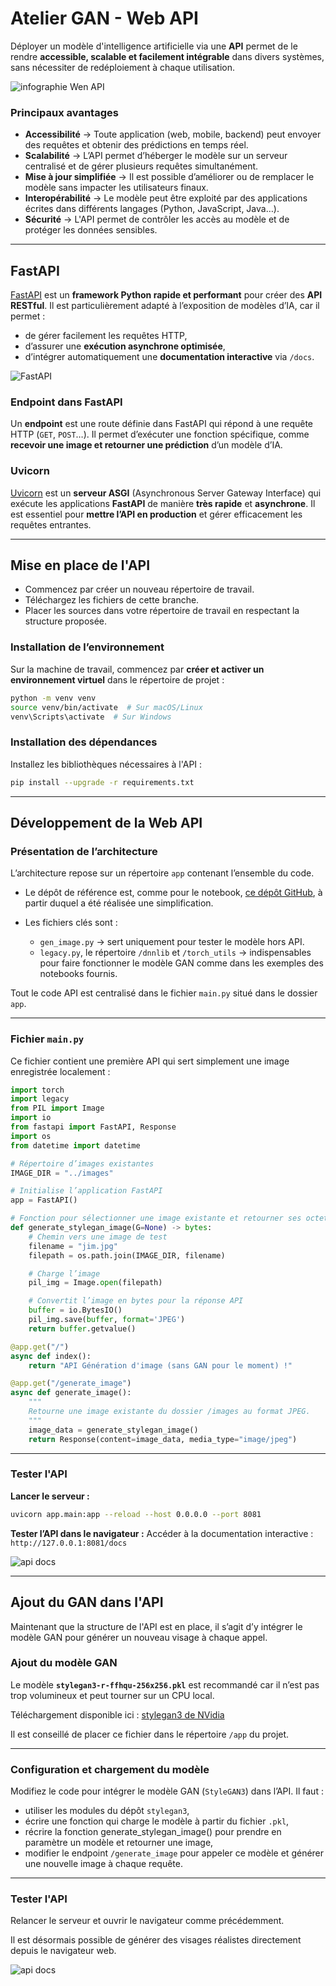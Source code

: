 # Atelier GAN - Web API

Déployer un modèle d'intelligence artificielle via une **API** permet de le rendre **accessible, scalable et facilement intégrable** dans divers systèmes, sans nécessiter de redéploiement à chaque utilisation.

![infographie Wen API](ressources/api_infographie.png)

### Principaux avantages

* **Accessibilité** → Toute application (web, mobile, backend) peut envoyer des requêtes et obtenir des prédictions en temps réel.
* **Scalabilité** → L’API permet d’héberger le modèle sur un serveur centralisé et de gérer plusieurs requêtes simultanément.
* **Mise à jour simplifiée** → Il est possible d’améliorer ou de remplacer le modèle sans impacter les utilisateurs finaux.
* **Interopérabilité** → Le modèle peut être exploité par des applications écrites dans différents langages (Python, JavaScript, Java…).
* **Sécurité** → L'API permet de contrôler les accès au modèle et de protéger les données sensibles.

---

## FastAPI

[FastAPI](https://fastapi.tiangolo.com/) est un **framework Python rapide et performant** pour créer des **API RESTful**. Il est particulièrement adapté à l’exposition de modèles d’IA, car il permet :

* de gérer facilement les requêtes HTTP,
* d’assurer une **exécution asynchrone optimisée**,
* d’intégrer automatiquement une **documentation interactive** via `/docs`.

![FastAPI](ressources/fastapi-logo.png)

### Endpoint dans FastAPI

Un **endpoint** est une route définie dans FastAPI qui répond à une requête HTTP (`GET`, `POST`…).
Il permet d’exécuter une fonction spécifique, comme **recevoir une image et retourner une prédiction** d’un modèle d’IA.

### Uvicorn

[Uvicorn](https://www.uvicorn.org/) est un **serveur ASGI** (Asynchronous Server Gateway Interface) qui exécute les applications **FastAPI** de manière **très rapide** et **asynchrone**.
Il est essentiel pour **mettre l’API en production** et gérer efficacement les requêtes entrantes.

---

## Mise en place de l'API

- Commencez par créer un nouveau répertoire de travail. 
- Téléchargez les fichiers de cette branche.
- Placer les sources dans votre répertoire de travail en respectant la structure proposée.

### Installation de l’environnement

Sur la machine de travail, commencez par **créer et activer un environnement virtuel** dans le répertoire de projet :

```bash
python -m venv venv
source venv/bin/activate  # Sur macOS/Linux
venv\Scripts\activate  # Sur Windows
```

### Installation des dépendances

Installez les bibliothèques nécessaires à l'API :

```bash
pip install --upgrade -r requirements.txt
```

---

## Développement de la Web API

### Présentation de l’architecture

L’architecture repose sur un répertoire `app` contenant l’ensemble du code.

* Le dépôt de référence est, comme pour le notebook, [ce dépôt GitHub](https://github.com/NVlabs/stylegan3), à partir duquel a été réalisée une simplification.

* Les fichiers clés sont :

  * `gen_image.py` → sert uniquement pour tester le modèle hors API.
  * `legacy.py`, le répertoire `/dnnlib` et `/torch_utils` → indispensables pour faire fonctionner le modèle GAN comme dans les exemples des notebooks fournis.

Tout le code API est centralisé dans le fichier `main.py` situé dans le dossier `app`.

---

### **Fichier `main.py`**

Ce fichier contient une première API qui sert simplement une image enregistrée localement :

```python
import torch
import legacy
from PIL import Image
import io
from fastapi import FastAPI, Response
import os
from datetime import datetime

# Répertoire d’images existantes
IMAGE_DIR = "../images"

# Initialise l’application FastAPI
app = FastAPI()

# Fonction pour sélectionner une image existante et retourner ses octets
def generate_stylegan_image(G=None) -> bytes:
    # Chemin vers une image de test
    filename = "jim.jpg"
    filepath = os.path.join(IMAGE_DIR, filename)

    # Charge l’image
    pil_img = Image.open(filepath)

    # Convertit l’image en bytes pour la réponse API
    buffer = io.BytesIO()
    pil_img.save(buffer, format='JPEG')
    return buffer.getvalue()

@app.get("/")
async def index():
    return "API Génération d'image (sans GAN pour le moment) !"

@app.get("/generate_image")
async def generate_image():
    """
    Retourne une image existante du dossier /images au format JPEG.
    """
    image_data = generate_stylegan_image()
    return Response(content=image_data, media_type="image/jpeg")
```

---

### **Tester l'API**

**Lancer le serveur :**

```bash
uvicorn app.main:app --reload --host 0.0.0.0 --port 8081
```

**Tester l’API dans le navigateur :**
Accéder à la documentation interactive :
`http://127.0.0.1:8081/docs`

![api docs](ressources/api_docs.png)

---

## Ajout du GAN dans l'API

Maintenant que la structure de l'API est en place, il s’agit d’y intégrer le modèle GAN pour générer un nouveau visage à chaque appel.

### Ajout du modèle GAN

Le modèle **`stylegan3-r-ffhqu-256x256.pkl`** est recommandé car il n’est pas trop volumineux et peut tourner sur un CPU local.

Téléchargement disponible ici :
[stylegan3 de NVidia](https://catalog.ngc.nvidia.com/orgs/nvidia/teams/research/models/stylegan3/files)

Il est conseillé de placer ce fichier dans le répertoire `/app` du projet.

---

### Configuration et chargement du modèle

Modifiez le code pour intégrer le modèle GAN (`StyleGAN3`) dans l’API. Il faut :

* utiliser les modules du dépôt `stylegan3`,
* écrire une fonction qui charge le modèle à partir du fichier `.pkl`,
* récrire la fonction generate_stylegan_image() pour prendre en paramètre un modèle et retourner une image,
* modifier le endpoint `/generate_image` pour appeler ce modèle et générer une nouvelle image à chaque requête.

---

### **Tester l'API**

Relancer le serveur et ouvrir le navigateur comme précédemment.

Il est désormais possible de générer des visages réalistes directement depuis le navigateur web.

![api docs](ressources/gan_docs.png)

